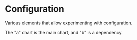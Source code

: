 # Configuration

Various elements that allow experimenting with configuration.

The "a" chart is the main chart, and "b" is a dependency.
